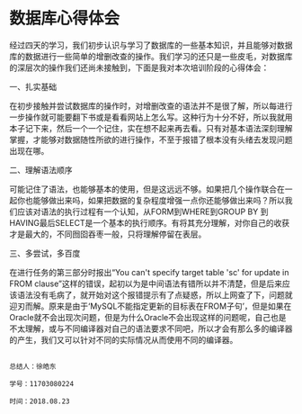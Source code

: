 # 数据库心得体会
经过四天的学习，我们初步认识与学习了数据库的一些基本知识，并且能够对数据库的数据进行一些简单的增删改查的操作。我们学习的还只是一些皮毛，对数据库的深层次的操作我们还尚未接触到，下面是我对本次培训阶段的心得体会： 

一、扎实基础

在初步接触并尝试数据库的操作时，对增删改查的语法并不是很了解，所以每进行一步操作就可能要翻下书或是看看网站上怎么写。这种行为十分不好，所以我就用本子记下来，然后一个一个记住，实在想不起来再去看。只有对基本语法深刻理解掌握，才能够对数据随性所欲的进行操作，不至于报错了根本没有头绪去发现问题出现在哪。

二、理解语法顺序

可能记住了语法，也能够基本的使用，但是这远远不够。如果把几个操作联合在一起你也能够做出来吗，如果把数据的复杂程度增强一点你还能够做出来吗？所以我们应该对语法的执行过程有一个认知，从FORM到WHERE到GROUP BY 到HAVING最后SELECT是一个基本的执行顺序。有将其充分理解，对你自己的收获才是最大的，不同囫囵吞枣一般，只将理解停留在表层。
    
三、多尝试，多百度

在进行任务的第三部分时报出“You can't specify target table 'sc' for update in FROM clause”这样的错误，起初以为是中间语法有错所以并不清楚，但是后来应该语法没有毛病了，就开始对这个报错提示有了点疑惑，所以上网查了下，问题就迎刃而解。原来是由于‘MySQL不能指定更新的目标表在FROM子句’，但是如果在Oracle就不会出现次问题，但是为什么Oracle不会出现这样的问题呢，自己也是不太理解，或与不同编译器对自己的语法要求不同吧，所以才会有那么多的编译器的产生，我们又可以针对不同的实际情况从而使用不同的编译器。

                                                                                                                              总结人：徐皓东
                                                                                                                          学号：11703080224
                                                                                                                           时间：2018.08.23